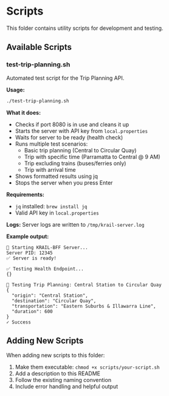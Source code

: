 # Scripts

This folder contains utility scripts for development and testing.

## Available Scripts

### test-trip-planning.sh

Automated test script for the Trip Planning API.

**Usage:**
```bash
./test-trip-planning.sh
```

**What it does:**
- Checks if port 8080 is in use and cleans it up
- Starts the server with API key from `local.properties`
- Waits for server to be ready (health check)
- Runs multiple test scenarios:
  - Basic trip planning (Central to Circular Quay)
  - Trip with specific time (Parramatta to Central @ 9 AM)
  - Trip excluding trains (buses/ferries only)
  - Trip with arrival time
- Shows formatted results using jq
- Stops the server when you press Enter

**Requirements:**
- `jq` installed: `brew install jq`
- Valid API key in `local.properties`

**Logs:**
Server logs are written to `/tmp/krail-server.log`

**Example output:**
```
🚀 Starting KRAIL-BFF Server...
Server PID: 12345
✅ Server is ready!

✅ Testing Health Endpoint...
{}

🚆 Testing Trip Planning: Central Station to Circular Quay
{
  "origin": "Central Station",
  "destination": "Circular Quay",
  "transportation": "Eastern Suburbs & Illawarra Line",
  "duration": 600
}
✓ Success
```

## Adding New Scripts

When adding new scripts to this folder:

1. Make them executable: `chmod +x scripts/your-script.sh`
2. Add a description to this README
3. Follow the existing naming convention
4. Include error handling and helpful output

